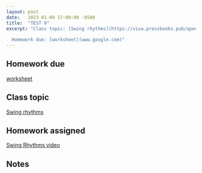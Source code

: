 ```yaml
---
layout: post
date:   2023-01-09 17:00:00 -0500
title:  "TEST 9"
excerpt: "Class topic: [Swing rhythms](https://viva.pressbooks.pub/openmusictheory/chapter/chord-symbols/)
  
  Homework due: [worksheet](www.google.com)"
---
```


## Homework due

[worksheet](www.google.com)

## Class topic

[Swing rhythms](https://viva.pressbooks.pub/openmusictheory/chapter/chord-symbols/)

## Homework assigned

[Swing Rhythms video](https://viva.pressbooks.pub/openmusictheory/chapter/swing-rhythms/#assignments)

## Notes

